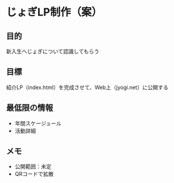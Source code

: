 # じょぎLP制作（案）
## 目的
新入生へじょぎについて認識してもらう

## 目標
紹介LP（index.html）を完成させて、Web上（jyogi.net）に公開する

## 最低限の情報
- 年間スケージュール
- 活動詳細

## メモ
- 公開範囲：未定
- QRコードで拡散
